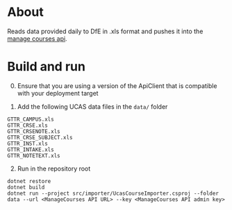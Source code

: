 # About

Reads data provided daily to DfE in .xls format and pushes it into the
[manage courses api](https://github.com/DFE-Digital/manage-courses-api).

# Build and run

0. Ensure that you are using a version of the ApiClient that is compatible with your deployment target

1. Add the following UCAS data files in the `data/` folder 
```
GTTR_CAMPUS.xls
GTTR_CRSE.xls
GTTR_CRSENOTE.xls
GTTR_CRSE_SUBJECT.xls
GTTR_INST.xls
GTTR_INTAKE.xls
GTTR_NOTETEXT.xls
```

2. Run in the repository root
```
dotnet restore
dotnet build
dotnet run --project src/importer/UcasCourseImporter.csproj --folder data --url <ManageCourses API URL> --key <ManageCourses API admin key>
```